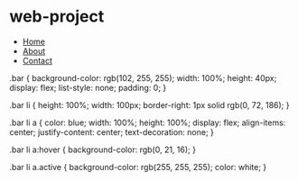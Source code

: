 # web-project
<head>
<title>My web page projet/home</title>
  
</head>
<body>
<div class="container">
  <nav>
  <ul class="bar">
    <li><a href="#"class="active">Home</a></li>
    <li><a href="#"class="active">About</a></li>
    <li><a href="#" class="active">Contact</a></li>
  </ul>
  </nav>
</div>
  .bar {
  background-color: rgb(102, 255, 255);
  width: 100%;
  height: 40px;
  display: flex;
  list-style: none;
  padding: 0;
}

.bar li {
  height: 100%;
  width: 100px;
  border-right: 1px solid rgb(0, 72, 186);
}

.bar li a {
  color: blue;
  width: 100%;
  height: 100%;
  display: flex;
  align-items: center;
  justify-content: center;
  text-decoration: none;
}

.bar li a:hover {
  background-color: rgb(0, 21, 16);
}

.bar li a.active {
  background-color: rgb(255, 255, 255);
  color: white;
}

</body>
